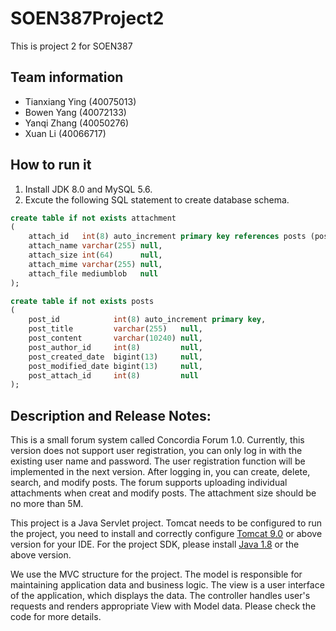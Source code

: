 # SOEN387Project2
This is project 2 for SOEN387
## Team information
- Tianxiang Ying (40075013)
- Bowen Yang (40072133)
- Yanqi Zhang (40050276)
- Xuan Li (40066717)

## How to run it

1. Install JDK 8.0 and MySQL 5.6.
2. Excute the following SQL statement to create database schema.

```sql
create table if not exists attachment
(
    attach_id   int(8) auto_increment primary key references posts (post_id),
    attach_name varchar(255) null,
    attach_size int(64)      null,
    attach_mime varchar(255) null,
    attach_file mediumblob   null
);

create table if not exists posts
(
    post_id            int(8) auto_increment primary key,
    post_title         varchar(255)   null,
    post_content       varchar(10240) null,
    post_author_id     int(8)         null,
    post_created_date  bigint(13)     null,
    post_modified_date bigint(13)     null,
    post_attach_id     int(8)         null
);
```

## Description and Release Notes:

This is a small forum system called Concordia Forum 1.0. Currently, this version does not support user registration, you can only log in with the existing user name and password. The user registration function will be implemented in the next version. After logging in, you can create, delete, search, and modify posts. The forum supports uploading individual attachments when creat and modify posts. The attachment size should be no more than 5M.


This project is a Java Servlet project. Tomcat needs to be configured to run the project, you need to install and correctly configure [Tomcat 9.0](https://tomcat.apache.org/download-90.cgi) or above version for your IDE. For the project SDK, please install [Java 1.8](https://www.oracle.com/ca-en/java/technologies/javase/javase-jdk8-downloads.html) or the above version.


We use the MVC structure for the project. The model is responsible for maintaining application data and business logic. The view is a user interface of the application, which displays the data. The controller handles user's requests and renders appropriate View with Model data. Please check the code for more details.



